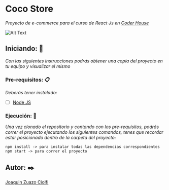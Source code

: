 # Coco Store

*Proyecto de e-commerce para el curso de React Js en [Coder House](https://www.coderhouse.com/online/reactjs)*


![Alt Text](https://media.giphy.com/media/nV2hnOxDdgBRUUfqNG/giphy.gif)



## Iniciando: 🚀

*Con las siguientes instrucciones podrás obtener una copia del proyecto en tu equipo y visualizar el mismo*


### Pre-requisitos: 📋

*Deberás tener instalado:*

- [ ] [Node JS](https://nodejs.org/es/)


### Ejecución: 🔧

*Una vez clonado el repositorio y contando con los pre-requisitos, podrás correr el proyecto ejecutando los siguientes comandos, tenes que recordar estar posicionado dentro de la carpeta del proyecto:*

```
npm install -> para instalar todas las dependencias correspondientes
npm start -> para correr el proyecto
```


## Autor: ✒️

[Joaquin Zuazo Ciolfi](https://github.com/joaquinzuazo)
